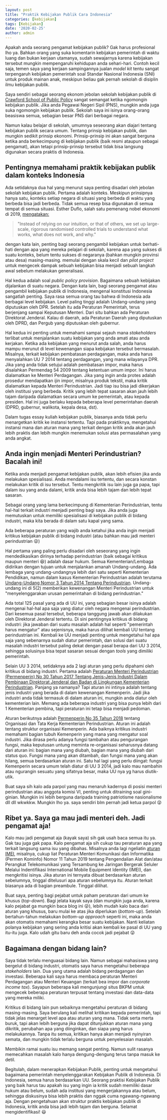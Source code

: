```yaml
---
layout: post
title: "Praktik Kebijakan Publik Cara Indonesia"
categories: [kebijakan]
tags: [Kebijakan]
date: '2020-02-25'
author: admin
---
```


Apakah anda seorang pengamat kebijakan publik? Gak harus profesional lho ya. Bahkan orang yang suka komentarin kebijakan pemerintah di waktu luang dan bukan kerjaan utamanya, sudah sewajarnya karena kebijakan tersebut mungkin mempengaruhi kehidupan anda sehari-hari. Contoh kecil saja, temen saya yang kerjaan sampingannya jualan *model kit* tentu sangat terpengaruh kebijakan pemerintah soal Standar Nasional Indonesia (SNI) untuk produk mainan anak, meskipun beliau gak pernah sekolah di disiplin ilmu kebijakan publik.

Saya sendiri sebagai seorang ekonom jebolan sekolah kebijakan publik di [Crawford School of Public Policy](https://crawford.anu.edu.au/study) sangat semangat ketika ngomongin kebijakan publik. Jika anda Pegawai Negeri Sipil (PNS), mungkin anda juga suka ngomongin kebijakan publik. Sekolah saya ini isinya orang-orang beasiswa semua, sebagian besar PNS dari berbagai negara.

Namun kalau belajar di sekolah, umumnya seseorang akan diajari tentang kebijakan publik secara umum. Tentang prinsip kebijakan publik, dan mungkin sedikit prinsip ekonomi. Prinsip-prinsip ini akan sangat berguna ketika anda berkecimpung di kebijakan publik (baik resmi ataupun sebagai pengamat), akan tetapi prinsip-prinsip tersebut tidak bisa langsung digunakan secara praktis di Indonesia.

## Pentingnya memahami praktik kebijakan publik dalam konteks Indonesia

Ada setidaknya dua hal yang menurut saya penting disadari oleh jebolan sekolah kebijakan publik. Pertama adalah konteks. Meskipun prinsipnya hanya satu, konteks setiap negara di situasi yang berbeda di waktu yang berbeda bisa jadi berbeda. Tidak semua resep bisa digunakan di semua tempat di semua situasi. Esther Duflo, salah satu pemenang nobel ekonomi di 2019, [mengatakan:](https://www.theguardian.com/commentisfree/2019/oct/30/changing-world-better-economics-honest-humane)

> "Instead of relying on our intuition, or that of others, we set up large-scale, rigorous randomised controlled trials to understand what works, what does not work, and why."

dengan kata lain, penting bagi seorang pengambil kebijakan untuk berhati-hati dengan apa yang mereka pelajari di sekolah, karena apa yang sukses di suatu konteks, belum tentu sukses di negaranya (bahkan mungkin provinsi atau desa) masing-masing. memulai dengan skala kecil dan *pilot project* untuk mengecek dampak sebuah kebijakan bisa menjadi sebuah langkah awal sebelum melakukan generalisasi.

Hal kedua adalah soal *public policy provision*. Bagaimana sebuah kebijakan dijalankan di suatu negara. Dengan kata lain, bagi seorang pengamat atau pengambil kebijakan publik di Indonesia, mengenal konstitusi Indonesia sangatlah penting. Saya rasa semua orang tau bahwa di Indonesia ada berbagai level kebijakan. Level paling tinggi adalah Undang-undang yang diputuskan oleh DPR. Setelah itu ada Peraturan Pemerintah, terus berjenjang sampai Keputusan Menteri. Dari situ bahkan ada Peraturan Direktorat Jenderal. Kalau di daerah, ada Peraturan Daerah yang diputuskan oleh DPRD, dan Pergub yang diputuskan oleh gubernur.

Hal kedua ini penting untuk memahami sampai sejauh mana *stakeholders* terlibat untuk menjalankan suatu kebijakan yang anda amati atau anda kerjakan. Ketika ada kebijakan yang menurut anda salah, anda harus mampu merunut di level kewenangan siapa kebijakan tersebut bermasalah. Misalnya, terkait kebijakan pembatasan perdagangan, maka anda harus menyalahkan UU 7 2014 tentang perdagangan, yang mana wilayanya DPR. Jika yang anda tidak setujui adalah pembatasan impor, maka harus disalahkan Permendag 54 2009 tentang ketentuan umum impor. Ini harus dialamatkan ke Menteri Perdagangan. Jika yang ingin anda protes adalah prosedur mendapatkan ijin impor, misalnya produk tekstil, maka kritik dialamatkan kepada Menteri Perindustrian. Jadi tiap isu bisa jadi dikerjakan oleh institusi yang berbeda. Kritik yang lebih tepat sasaran akan jauh lebih tajam daripada dialamatkan secara umum ke pemerintah, atau kepada presiden. Hal ini juga berlaku kepada beberapa level pemerintahan daerah (DPRD, gubernur, walikota, kepala desa, dst).

Dalam tugas essay kuliah kebijakan publik, biasanya anda tidak perlu menargetkan kritik ke instansi tertentu. Tapi pada praktiknya, mengetahui instansi mana dan aturan mana yang terkait dengan kritik anda akan jauh lebih praktis dan lebih mungkin menemukan solusi atas permasalahan yang anda angkat.

## Anda ingin menjadi Menteri Perindustrian? Bacalah ini!

Ketika anda menjadi pengamat kebijakan publik, akan lebih efisien jika anda melakukan spesialisasi. Anda mendalami isu tertentu, dan secara konstan melakukan kritik di isu tersebut. Tentu mengkritik isu lain juga ga papa, tapi dalam isu yang anda dalami, kritik anda bisa lebih tajam dan lebih tepat sasaran.

Sebagai orang yang lama berkecimpung di Kementerian Perindustrian, tentu hal-hal terkait industri menjadi penting bagi saya. Jika anda juga memutuskan untuk memiliki spesialisasi di kebijakan publik di bidang industri, maka kita berada di dalam satu kapal yang sama.

Ada beberapa peraturan yang wajib anda ketahui jika anda ingin menjadi kritikus kebijakan publik di bidang industri (atau bahkan mau jadi menteri perindustrian &#x1F61C;)

Hal pertama yang paling perlu disadari oleh seseorang yang ingin mendedikasikan dirinya terhadap perindustrian (baik sebagai kritikus maupun menteri :satisfied:) adalah dasar hukum. Semua Kementerian/Lembaga didirikan dengan tujuan untuk menjalankan amanah Undang-undang. Ada lembaga yang undang-undangnya lebih dari satu seperti Kementerian Pendidikan, namun dalam kasus Kementerian Perindustrian adalah terutama [Undang-Undang Nomor 3 Tahun 2014 Tentang Perindustrian](http://jdih.kemenperin.go.id/site/baca_peraturan/2390). Undang-undang ini di 5(2) memberikan kewenangan Menteri Perindustrian untuk "menyelenggarakan urusan pemerintahan di bidang perindustrian."

Ada total 125 pasal yang ada di UU ini, yang sebagian besar isinya adalah mengenai hal-hal apa saja yang diatur oleh negara mengenai perindustrian. Dari kesemua pasal tersebut, beberapa tanggung jawab akan dilakukan oleh Direktorat Jenderal tertentu. Di sini pentingnya kritikus di bidang industri: jika jawaban dari suatu masalah adalah hal seperti "pemerintah harus mengatur" atau sejenisnya, maka harus dilihat kembali UU tentang perindustrian ini. Kembali ke UU menjadi penting untuk mengetahui hal apa saja yang sebenarnya sudah diatur pemerintah, dan solusi dari suatu masalah industri tersebut paling dekat dengan pasal berapa dari UU 3 2014, sehingga solusinya bisa tepat sasaran sesuai dengan *tools* yang dimiliki pemerintah.

Selain UU 3 2014, setidaknya ada 2 lagi aturan yang perlu dipahami oleh kritikus di bidang industri. Pertama adalah 
[Peraturan Menteri Perindustrian (Permenperin) No 30 Tahun 2017 Tentang Jenis-Jenis Industri Dalam Pembinaan Direktorat Jenderal dan Badan di Lingkungan Kementerian Perindustrian](http://jdih.kemenperin.go.id/site/baca_peraturan/2323). Panjang ya namanya? Tapi aturan ini intinya adalah tentang jenis industri yang berada di dalam kewenangan Kemenperin. Jadi jika industri anda tidak termasuk di dalam aturan ini, mungkin anda diatur oleh kementerian lain. Memang ada beberapa industri yang bisa punya lebih dari 1 Kementerian pembina, tapi peraturan ini tetap bisa menjadi pedoman.

Aturan berikutnya adalah [Permenperin No 35 Tahun 2018](http://jdih.kemenperin.go.id/site/baca_peraturan/2489) tentang Organisasi dan Tata Kerja Kementerian Perindustrian. Aturan ini adalah tentang struktur organisasi Kemenperin. Ada baiknya kritikus industri memahami bagian tubuh Kemenperin yang mana yang mengatur soal industri. Jika dirasa perlu adanya fungsi tambahan atau pengurangan fungsi, maka keputusan untung meminta re-organisasi seharusnya datang dari aturan ini: bagian mana yang diubah, bagian mana yang diubah dari status quo. Fungsi mana yang akan ditambah, dan fungsi mana yang akan hilang, semua berdasarkan aturan ini. Satu hal lagi yang perlu diingat: fungsi Kemenperin secara umum telah diatur di UU 3 2014, jadi kalo mau nambahin atau ngurangin sesuatu yang sifatnya besar, maka UU nya yg harus diutik-utik.

Buat saya sih kalo ada parpol yang mau menaruh kadernya di posisi menteri perindustrian atau anggota komisi VI, penting untuk ditraining soal gini-ginian. Mungkin ini lebih berguna daripada training patriotisme nasionalisme dll dll wkwkkw. Mungkin lho ya. saya sendiri blm pernah jadi ketua parpol &#x1F61C;

## Ribet ya. Saya ga mau jadi menteri deh. Jadi pengamat aja!

Kalo mau jadi pengamat aja (kayak saya) sih gak usah baca semua itu ya. Gak tau juga gak papa. Kalo pengamat aja sih cukup tau peraturan apa yang terkait langsung sama isu yang dibahas. Misalnya anda lagi ngeliatin [aturan IMEI](https://kominfo.go.id/content/detail/22696/siaran-pers-no-206-hmkominfo112019-tentang-lindungi-masyarakat-pemerintah-terapkan-pengendalian-imei-perangkat-telekomunikasi/0/siaran_pers), misalnya, cukup liat Peraturan Menteri Komunikasi dan Informatika (Permen Kominfo) Nomor 11 Tahun 2019 tentang Pengendalian Alat dan/atau Perangkat Telekomunikasi yang Tersambung ke Jaringan Bergerak Seluler Melalui Indentifikasi International Mobile Equipment Identity (IMEI), dan mengkritisi isinya. Jika aturan ini ternyata dibuat berdasarkan aturan sebelumnya, tinggal ditelusuri apa aturan sebelumnya itu. Aturan terkait biasanya ada di bagian preambule. Tinggal dilihat.

Buat saya, penting bagi pejabat untuk paham peraturan dari umum ke khusus (*top-down*). Bagi jelata kayak saya (dan mungkin juga anda, karena kalo pejabat ga mungkin baca blog ini &#x1F61C;), lebih mudah kalo baca dari aturan yang khusus, baru mulai ke atas jika diperlukan (*bottom-up*). Setelah bertahun-tahun melakukan *bottom-up approach* seperti ini, maka anda akan otomatis memahami kerangka besar suatu kebijakan. Nanti keliatan polanya kebijakan yang sering anda kritisi akan kembali ke pasal di UU yang itu-itu juga. Kalo udah gitu baru deh anda cocok jadi pejabat &#x1F61C;

## Bagaimana dengan bidang lain?

Saya tidak terlalu menguasai bidang lain. Namun sebagai mahasiswa yang bergelut di bidang industri, otomatis saya harus mengetahui beberapa *stakeholders* lain. Dua yang utama adalah bidang perdagangan dan investasi. Beberapa kali saya harus membaca peraturan Menteri Perdagangan atau Menteri Keuangan (terkait bea impor dan *corporate income tax*). Sayapun beberapa kali mengunjungi situs BKPM untuk mengecek beberapa peraturan terpusat tentang investasi dan data-data yang mereka miliki.

Kritikus di bidang lain pun sebaiknya mengetahui peraturan di bidang masing-masing. Saya berulang kali melihat kritikan kepada pemerintah, tapi tidak jelas menarget level apa atau aturan yang mana. Tidak serta merta buruk, tapi akan lebih berguna jika dapat ditunjukkan aturan mana yang dikritik, perubahan apa yang diinginkan, dan siapa yang harus melakukannya. Tanpa itu semua, kritikan hanya akan menjadi nyinyiran semata, dan mungkin tidak terlalu berguna untuk penyelesaian masalah.

Membikin ramai suatu isu memang sangat penting. Namun sulit rasanya memecahkan masalah kalo hanya dengung-dengung terus tanpa masuk ke detil.

Begitulah, dalam menerapkan Kebijakan Publik, penting untuk mengetahui bagaimana pemerintah menyelenggarakan Kebijakan Publik di Indonesia. Di Indonesia, semua harus berdasarkan UU. Seorang praktisi Kebijakan Publik yang baik harus tau apakah isu yang ingin ia kritik sudah memiliki dasar hukum atau belum, sudah ada institusi yang mengerjakannya atau belum, sehingga diskusinya bisa lebih praktis dan nggak cuma ngawang-ngawang aja. Dengan pengetahuan akan struktur praktis kebijakan publik di Indonesia, kritik anda bisa jadi lebih tajam dan berguna. Selamat mengidentifikasi! :smiley:

